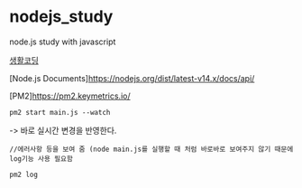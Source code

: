 # nodejs_study
node.js study with javascript

[생활코딩](https://opentutorials.org/module/3549)

[Node.js Documents]<https://nodejs.org/dist/latest-v14.x/docs/api/>

[PM2]<https://pm2.keymetrics.io/>

```
pm2 start main.js --watch
```

-> 바로 실시간 변경을 반영한다.


```
//에러사항 등을 보여 줌 (node main.js를 실행할 때 처럼 바로바로 보여주지 않기 때문에 log기능 사용 필요함

pm2 log

```
